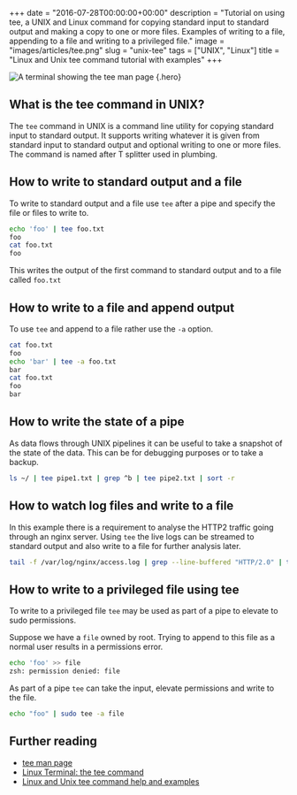 +++
date = "2016-07-28T00:00:00+00:00"
description = "Tutorial on using tee, a UNIX and Linux command for copying standard input to standard output and making a copy to one or more files. Examples of writing to a file, appending to a file and writing to a privileged file."
image = "images/articles/tee.png"
slug = "unix-tee"
tags = ["UNIX", "Linux"]
title = "Linux and Unix tee command tutorial with examples"
+++

<!-- prettier-ignore -->
![A terminal showing the tee man page][4]
{.hero}

## What is the tee command in UNIX?

The `tee` command in UNIX is a command line utility for copying standard input
to standard output. It supports writing whatever it is given from standard input
to standard output and optional writing to one or more files. The command is
named after T splitter used in plumbing.

## How to write to standard output and a file

To write to standard output and a file use `tee` after a pipe and specify the
file or files to write to.

```sh
echo 'foo' | tee foo.txt
foo
cat foo.txt
foo
```

This writes the output of the first command to standard output and to a file
called `foo.txt`

## How to write to a file and append output

To use `tee` and append to a file rather use the `-a` option.

```sh
cat foo.txt
foo
echo 'bar' | tee -a foo.txt
bar
cat foo.txt
foo
bar
```

## How to write the state of a pipe

As data flows through UNIX pipelines it can be useful to take a snapshot of the
state of the data. This can be for debugging purposes or to take a backup.

```sh
ls ~/ | tee pipe1.txt | grep ^b | tee pipe2.txt | sort -r
```

## How to watch log files and write to a file

In this example there is a requirement to analyse the HTTP2 traffic going
through an nginx server. Using `tee` the live logs can be streamed to standard
output and also write to a file for further analysis later.

```sh
tail -f /var/log/nginx/access.log | grep --line-buffered "HTTP/2.0" | tee -a http2.log
```

## How to write to a privileged file using tee

To write to a privileged file `tee` may be used as part of a pipe to elevate to
sudo permissions.

Suppose we have a `file` owned by root. Trying to append to this file as a
normal user results in a permissions error.

```sh
echo 'foo' >> file
zsh: permission denied: file
```

As part of a pipe `tee` can take the input, elevate permissions and write to the
file.

```sh
echo "foo" | sudo tee -a file
```

## Further reading

- [tee man page][1]
- [Linux Terminal: the tee command][2]
- [Linux and Unix tee command help and examples][3]

[1]: http://man7.org/linux/man-pages/man1/tee.1.html
[2]: https://linuxaria.com/pills/linux-terminal-the-tee-command
[3]: http://www.computerhope.com/unix/utee.htm
[4]: /images/articles/tee.png
